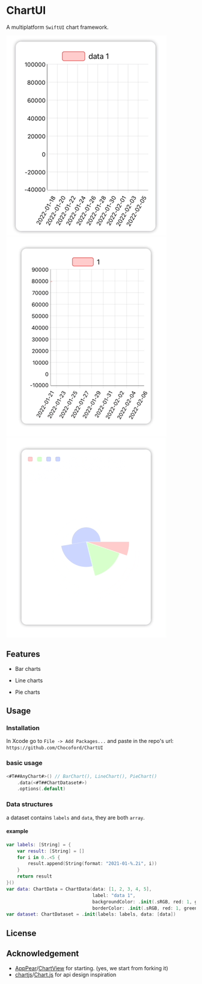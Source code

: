 # ChartUI



A multiplatform `SwiftUI` chart framework.

![BarchartExample](assets/README/BarchartExample.gif) ![LinechartExample](assets/README/LinechartExample.gif)![PiechartExample](assets/README/PiechartExample.gif) 

## Features

* Bar charts

- Line charts

- Pie charts



## Usage

### Installation

In Xcode go to `File -> Add Packages...` and paste in the repo's url: `https://github.com/Chocoford/ChartUI`

### basic usage

```swift
<#T##AnyChart#>() // BarChart(), LineChart(), PieChart()
    .data(<#T##ChartDataset#>)
    .options(.default)
```

### Data structures

a dataset contains `labels` and `data`, they are both `array`.

#### example

```swift
var labels: [String] = {
    var result: [String] = []
    for i in 0..<5 {
        result.append(String(format: "2021-01-%.2i", i))
    }
    return result
}()
var data: ChartData = ChartData(data: [1, 2, 3, 4, 5],
                                label: "data 1",
                                backgroundColor: .init(.sRGB, red: 1, green: 0, blue: 0, opacity: 0.2),
                                borderColor: .init(.sRGB, red: 1, green: 0, blue: 0, opacity: 0.8))
var dataset: ChartDataset = .init(labels: labels, data: [data])
```





## License



## Acknowledgement

* [AppPear](https://github.com/AppPear)/[ChartView](https://github.com/AppPear/ChartView) for starting. (yes, we start from forking it)
* [chartjs](https://github.com/chartjs)/[Chart.js](https://github.com/chartjs/Chart.js) for api design inspiration

